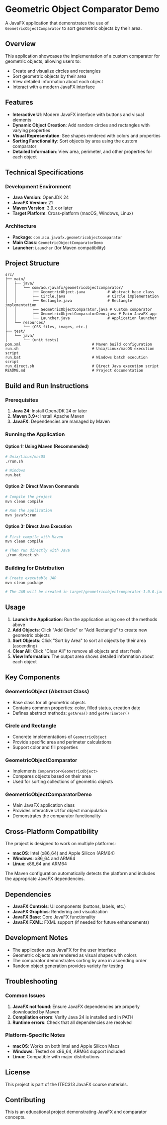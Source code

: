 # Geometric Object Comparator Demo

A JavaFX application that demonstrates the use of `GeometricObjectComparator` to sort geometric objects by their area.

## Overview

This application showcases the implementation of a custom comparator for geometric objects, allowing users to:
- Create and visualize circles and rectangles
- Sort geometric objects by their area
- View detailed information about each object
- Interact with a modern JavaFX interface

## Features

- **Interactive UI**: Modern JavaFX interface with buttons and visual elements
- **Dynamic Object Creation**: Add random circles and rectangles with varying properties
- **Visual Representation**: See shapes rendered with colors and properties
- **Sorting Functionality**: Sort objects by area using the custom comparator
- **Detailed Information**: View area, perimeter, and other properties for each object

## Technical Specifications

### Development Environment
- **Java Version**: OpenJDK 24
- **JavaFX Version**: 21
- **Maven Version**: 3.9.x or later
- **Target Platform**: Cross-platform (macOS, Windows, Linux)

### Architecture
- **Package**: `com.acu.javafx.geometricobjectcomparator`
- **Main Class**: `GeometricObjectComparatorDemo`
- **Launcher**: `Launcher` (for Maven compatibility)

## Project Structure

```
src/
├── main/
│   ├── java/
│   │   └── com/acu/javafx/geometricobjectcomparator/
│   │       ├── GeometricObject.java          # Abstract base class
│   │       ├── Circle.java                   # Circle implementation
│   │       ├── Rectangle.java                # Rectangle implementation
│   │       ├── GeometricObjectComparator.java # Custom comparator
│   │       ├── GeometricObjectComparatorDemo.java # Main JavaFX app
│   │       └── Launcher.java                 # Application launcher
│   └── resources/
│       └── (CSS files, images, etc.)
├── test/
│   └── java/
│       └── (unit tests)
pom.xml                                # Maven build configuration
run.sh                                 # Unix/Linux/macOS execution script
run.bat                                # Windows batch execution script
run_direct.sh                          # Direct Java execution script
README.md                              # Project documentation
```

## Build and Run Instructions

### Prerequisites

1. **Java 24**: Install OpenJDK 24 or later
2. **Maven 3.9+**: Install Apache Maven
3. **JavaFX**: Dependencies are managed by Maven

### Running the Application

#### Option 1: Using Maven (Recommended)
```bash
# Unix/Linux/macOS
./run.sh

# Windows
run.bat
```

#### Option 2: Direct Maven Commands
```bash
# Compile the project
mvn clean compile

# Run the application
mvn javafx:run
```

#### Option 3: Direct Java Execution
```bash
# First compile with Maven
mvn clean compile

# Then run directly with Java
./run_direct.sh
```

### Building for Distribution

```bash
# Create executable JAR
mvn clean package

# The JAR will be created in target/geometricobjectcomparator-1.0.0.jar
```

## Usage

1. **Launch the Application**: Run the application using one of the methods above
2. **Add Objects**: Click "Add Circle" or "Add Rectangle" to create new geometric objects
3. **Sort Objects**: Click "Sort by Area" to sort all objects by their area (ascending)
4. **Clear All**: Click "Clear All" to remove all objects and start fresh
5. **View Information**: The output area shows detailed information about each object

## Key Components

### GeometricObject (Abstract Class)
- Base class for all geometric objects
- Contains common properties: color, filled status, creation date
- Defines abstract methods: `getArea()` and `getPerimeter()`

### Circle and Rectangle
- Concrete implementations of `GeometricObject`
- Provide specific area and perimeter calculations
- Support color and fill properties

### GeometricObjectComparator
- Implements `Comparator<GeometricObject>`
- Compares objects based on their area
- Used for sorting collections of geometric objects

### GeometricObjectComparatorDemo
- Main JavaFX application class
- Provides interactive UI for object manipulation
- Demonstrates the comparator functionality

## Cross-Platform Compatibility

The project is designed to work on multiple platforms:

- **macOS**: Intel (x86_64) and Apple Silicon (ARM64)
- **Windows**: x86_64 and ARM64
- **Linux**: x86_64 and ARM64

The Maven configuration automatically detects the platform and includes the appropriate JavaFX dependencies.

## Dependencies

- **JavaFX Controls**: UI components (buttons, labels, etc.)
- **JavaFX Graphics**: Rendering and visualization
- **JavaFX Base**: Core JavaFX functionality
- **JavaFX FXML**: FXML support (if needed for future enhancements)

## Development Notes

- The application uses JavaFX for the user interface
- Geometric objects are rendered as visual shapes with colors
- The comparator demonstrates sorting by area in ascending order
- Random object generation provides variety for testing

## Troubleshooting

### Common Issues

1. **JavaFX not found**: Ensure JavaFX dependencies are properly downloaded by Maven
2. **Compilation errors**: Verify Java 24 is installed and in PATH
3. **Runtime errors**: Check that all dependencies are resolved

### Platform-Specific Notes

- **macOS**: Works on both Intel and Apple Silicon Macs
- **Windows**: Tested on x86_64, ARM64 support included
- **Linux**: Compatible with major distributions

## License

This project is part of the ITEC313 JavaFX course materials.

## Contributing

This is an educational project demonstrating JavaFX and comparator concepts. 